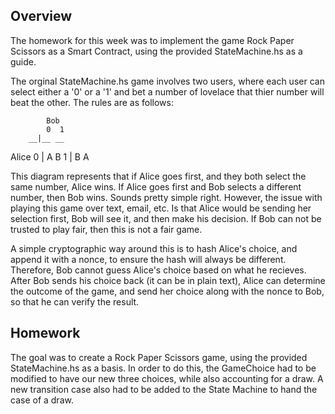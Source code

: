 ## Overview
The homework for this week was to implement the game Rock Paper Scissors as a Smart Contract, using the provided StateMachine.hs as a guide.

The orginal StateMachine.hs game involves two users, where each user can select either a '0' or a '1' and bet a number of lovelace that thier number will beat the other. The rules are as follows:

            Bob 
            0  1
        __|__ __ 
Alice  0  | A  B
       1  | B  A
      
This diagram represents that if Alice goes first, and they both select the same number, Alice wins. If Alice goes first and Bob selects a different number, then Bob wins. Sounds pretty simple right. However, the issue with playing this game over text, email, etc. Is that Alice would be sending her selection first, Bob will see it, and then make his decision. If Bob can not be trusted to play fair, then this is not a fair game. 

A simple cryptographic way around this is to hash Alice's choice, and append it with a nonce, to ensure the hash will always be different. Therefore, Bob cannot guess Alice's choice based on what he recieves. After Bob sends his choice back (it can be in plain text), Alice can determine the outcome of the game, and send her choice along with the nonce to Bob, so that he can verify the result.

## Homework
The goal was to create a Rock Paper Scissors game, using the provided StateMachine.hs as a basis. In order to do this, the GameChoice had to be modified to have our new three choices, while also accounting for a draw. A new transition case also had to be added to the State Machine to hand the case of a draw.